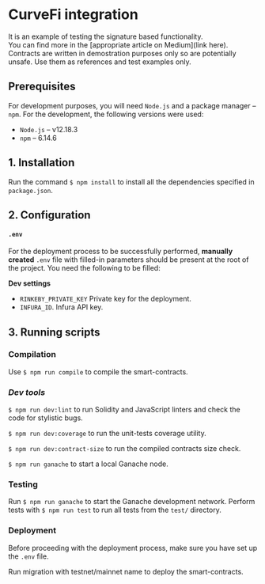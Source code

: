 # CurveFi integration
It is an example of testing the signature based functionality.<br>
You can find more in the [appropriate article on Medium](link here).<br>
Contracts are written in demostration purposes only so are potentially unsafe. Use them as references and test examples only.

## Prerequisites

For development purposes, you will need `Node.js` and a package manager – `npm`. For the development, the following versions were used:
- `Node.js` – v12.18.3
- `npm` – 6.14.6

## 1. Installation

Run the command `$ npm install` to install all the dependencies specified in `package.json`.

## 2. Configuration
#### `.env`

For the deployment process to be successfully performed, **manually created** `.env` file with filled-in parameters should be present at the root of the project. You need the following to be filled:

**Dev settings**
- `RINKEBY_PRIVATE_KEY` Private key for the deployment.
- `INFURA_ID`. Infura API key.

## 3. Running scripts

### Compilation
Use `$ npm run compile` to compile the smart-contracts.

### *Dev tools*

`$ npm run dev:lint` to run Solidity and JavaScript linters and check the code for stylistic bugs.

`$ npm run dev:coverage` to run the unit-tests coverage utility.

`$ npm run dev:contract-size` to run the compiled contracts size check.

`$ npm run ganache` to start a local Ganache node.

### Testing

Run `$ npm run ganache` to start the Ganache development network. Perform tests with `$ npm run test` to run all tests from the `test/` directory.

### Deployment
Before proceeding with the deployment process, make sure you have set up the `.env` file.

Run migration with testnet/mainnet name to deploy the smart-contracts.
